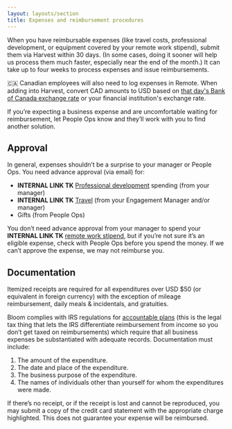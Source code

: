 ```yaml
---
layout: layouts/section
title: Expenses and reimbursement procedures
---
```


When you have reimbursable expenses (like travel costs, professional development, or equipment covered by your remote work stipend), submit them via Harvest within 30 days. (In some cases, doing it sooner will help us process them much faster, especially near the end of the month.) It can take up to four weeks to process expenses and issue reimbursements. 

🇨🇦 Canadian employees will also need to log expenses in Remote. When adding into Harvest, convert CAD amounts to USD based on [that day's Bank of Canada exchange rate](https://www.bankofcanada.ca/rates/exchange/daily-exchange-rates-lookup/) or your financial institution's exchange rate.

If you’re expecting a business expense and are uncomfortable waiting for reimbursement, let People Ops know and they’ll work with you to find another solution.


## Approval

In general, expenses shouldn’t be a surprise to your manager or People Ops. You need advance approval (via email) for:
* **INTERNAL LINK TK** [Professional development](#heading=h.1g2wtc3ivsz6) spending (from your manager)
* **INTERNAL LINK TK** [Travel](#heading=h.4buf5vmjr2kl) (from your Engagement Manager and/or manager)
* Gifts (from People Ops)

You don’t need advance approval from your manager to spend your **INTERNAL LINK TK** [remote work stipend](#heading=h.po2w7dxbjir), but if you’re not sure it’s an eligible expense, check with People Ops before you spend the money. If we can’t approve the expense, we may not reimburse you.


## Documentation

Itemized receipts are required for all expenditures over USD $50 (or equivalent in foreign currency) with the exception of mileage reimbursement, daily meals & incidentals, and gratuities.

Bloom complies with IRS regulations for [accountable plans](https://www.investopedia.com/terms/a/accountableplan.asp#:~:text=According%20to%20IRS%20rules%2C%20under,company%20within%20a%20specified%20timeframe.)  (this is the legal tax thing that lets the IRS differentiate reimbursement from income so you don’t get taxed on reimbursements) which require that all business expenses be substantiated with adequate records. Documentation must include:

1. The amount of the expenditure.
2. The date and place of the expenditure.
3. The business purpose of the expenditure.
4. The names of individuals other than yourself for whom the expenditures were made.

If there’s no receipt, or if the receipt is lost and cannot be reproduced, you may submit a copy of the credit card statement with the appropriate charge highlighted. This does not guarantee your expense will be reimbursed.
